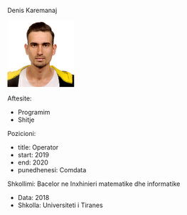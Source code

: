Denis Karemanaj
 
 <img src="images/denis.JPG" width="150" >
 

Aftesite:
 - Programim
 - Shitje


Pozicioni:
 - title: Operator
  - start: 2019
  - end: 2020
  - punedhenesi: Comdata
   

Shkollimi: Bacelor ne Inxhinieri matematike dhe informatike
   - Data: 2018
   - Shkolla: Universiteti i Tiranes
